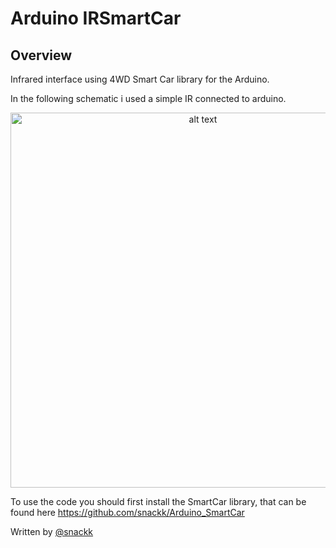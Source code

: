 # Arduino IRSmartCar

## Overview

Infrared interface using 4WD Smart Car library for the Arduino.

In the following schematic i used a simple IR connected to arduino.

<p align="center">
  <img src="https://user-images.githubusercontent.com/9936714/73317699-e0764e80-422e-11ea-8e9b-46ef290b671b.png" alt="alt text" width=600px>
</p>

To use the code you should first install the SmartCar library, that can be found here https://github.com/snackk/Arduino_SmartCar

  Written by [@snackk](https://github.com/snackk)
